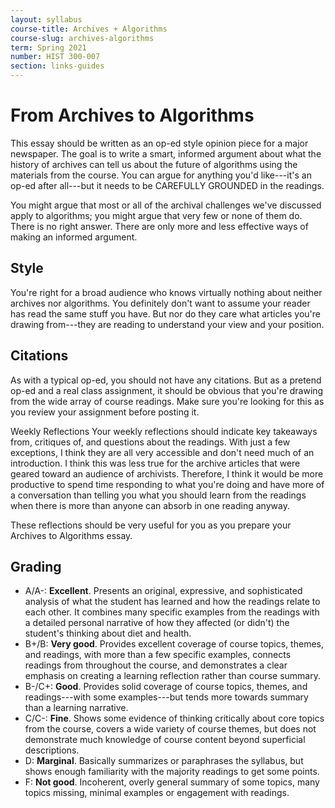 ```yaml
---
layout: syllabus
course-title: Archives + Algorithms
course-slug: archives-algorithms
term: Spring 2021
number: HIST 300-007
section: links-guides
---
```


# From Archives to Algorithms
This essay should be written as an op-ed style opinion piece for a major newspaper. The goal is to write a smart, informed argument about what the history of archives can tell us about the future of algorithms using the materials from the course. You can argue for anything you'd like---it's an op-ed after all---but it needs to be CAREFULLY GROUNDED in the readings.

You might argue that most or all of the archival challenges we've discussed apply to algorithms; you might argue that very few or none of them do. There is no right answer. There are only more and less effective ways of making an informed argument.


## Style
You're right for a broad audience who knows virtually nothing about neither archives nor algorithms. You definitely don't want to assume your reader has read the same stuff you have. But nor do they care what articles you're drawing from---they are reading to understand your view and your position.

## Citations
As with a typical op-ed, you should not have any citations. But as a pretend op-ed and a real class assignment, it should be obvious that you're drawing from the wide array of course readings. Make sure you're looking for this as you review your assignment before posting it.


Weekly Reflections
Your weekly reflections should indicate key takeaways from, critiques of, and questions about the readings. With just a few exceptions, I think they are all very accessible and don't need much of an introduction. I think this was less true for the archive articles that were geared toward an audience of archivists. Therefore, I think it would be more productive to spend time responding to what you're doing and have more of a conversation than telling you what you should learn from the readings when there is more than anyone can absorb in one reading anyway.

These reflections should be very useful for you as you prepare your Archives to Algorithms essay.


## Grading
- A/A-: **Excellent**. Presents an original, expressive, and sophisticated analysis of what the student has learned and how the readings relate to each other. It combines many specific examples from the readings with a detailed personal narrative of how they affected (or didn't) the student's thinking about diet and health.
- B+/B: **Very good**. Provides excellent coverage of course topics, themes, and readings, with more than a few specific examples, connects readings from throughout the course, and demonstrates a clear emphasis on creating a learning reflection rather than course summary.
- B-/C+: **Good**. Provides solid coverage of course topics, themes, and readings---with some examples---but tends more towards summary than a learning narrative.
- C/C-: **Fine**. Shows some evidence of thinking critically about core topics from the course, covers a wide variety of course themes, but does not demonstrate much knowledge of course content beyond superficial descriptions.
- D: **Marginal**. Basically summarizes or paraphrases the syllabus, but shows enough familiarity with the majority readings to get some points.
- F: **Not good**. Incoherent, overly general summary of some topics, many topics missing, minimal examples or engagement with readings.
